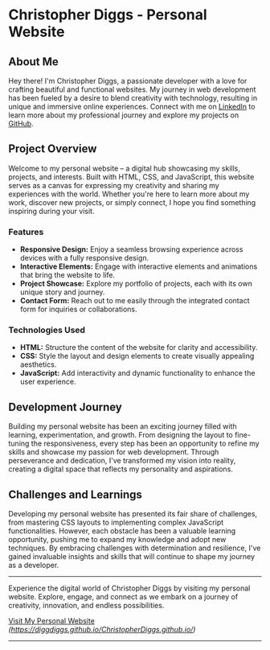 # Christopher Diggs - Personal Website

## About Me
Hey there! I'm Christopher Diggs, a passionate developer with a love for crafting beautiful and functional websites. My journey in web development has been fueled by a desire to blend creativity with technology, resulting in unique and immersive online experiences. Connect with me on [LinkedIn](www.linkedin.com/in/christopher-a-diggs) to learn more about my professional journey and explore my projects on [GitHub](https://github.com/DiggDiggs).

## Project Overview
Welcome to my personal website – a digital hub showcasing my skills, projects, and interests. Built with HTML, CSS, and JavaScript, this website serves as a canvas for expressing my creativity and sharing my experiences with the world. Whether you're here to learn more about my work, discover new projects, or simply connect, I hope you find something inspiring during your visit.

### Features
- **Responsive Design:** Enjoy a seamless browsing experience across devices with a fully responsive design.
- **Interactive Elements:** Engage with interactive elements and animations that bring the website to life.
- **Project Showcase:** Explore my portfolio of projects, each with its own unique story and journey.
- **Contact Form:** Reach out to me easily through the integrated contact form for inquiries or collaborations.

### Technologies Used
- **HTML:** Structure the content of the website for clarity and accessibility.
- **CSS:** Style the layout and design elements to create visually appealing aesthetics.
- **JavaScript:** Add interactivity and dynamic functionality to enhance the user experience.

## Development Journey
Building my personal website has been an exciting journey filled with learning, experimentation, and growth. From designing the layout to fine-tuning the responsiveness, every step has been an opportunity to refine my skills and showcase my passion for web development. Through perseverance and dedication, I've transformed my vision into reality, creating a digital space that reflects my personality and aspirations.

## Challenges and Learnings
Developing my personal website has presented its fair share of challenges, from mastering CSS layouts to implementing complex JavaScript functionalities. However, each obstacle has been a valuable learning opportunity, pushing me to expand my knowledge and adopt new techniques. By embracing challenges with determination and resilience, I've gained invaluable insights and skills that will continue to shape my journey as a developer.

---

Experience the digital world of Christopher Diggs by visiting my personal website. Explore, engage, and connect as we embark on a journey of creativity, innovation, and endless possibilities.

[Visit My Personal Website](#) _(https://diggdiggs.github.io/ChristopherDiggs.github.io/)_

---
